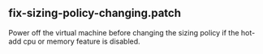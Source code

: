 ## fix-sizing-policy-changing.patch

Power off the virtual machine before changing the sizing policy if the hot-add cpu or memory feature is disabled.
